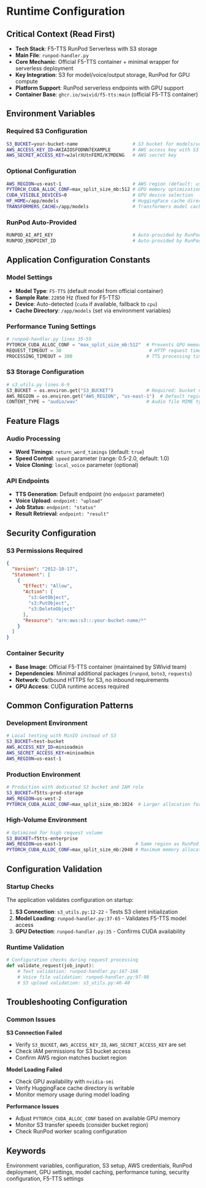 # Runtime Configuration

## Critical Context (Read First)
- **Tech Stack**: F5-TTS RunPod Serverless with S3 storage
- **Main File**: `runpod-handler.py` 
- **Core Mechanic**: Official F5-TTS container + minimal wrapper for serverless deployment
- **Key Integration**: S3 for model/voice/output storage, RunPod for GPU compute
- **Platform Support**: RunPod serverless endpoints with GPU support
- **Container Base**: `ghcr.io/swivid/f5-tts:main` (official F5-TTS container)

## Environment Variables

### Required S3 Configuration
```bash
S3_BUCKET=your-bucket-name                    # S3 bucket for models/voices/outputs
AWS_ACCESS_KEY_ID=AKIAIOSFODNN7EXAMPLE        # AWS access key with S3 permissions  
AWS_SECRET_ACCESS_KEY=wJalrXUtnFEMI/K7MDENG   # AWS secret key
```

### Optional Configuration  
```bash
AWS_REGION=us-east-1                          # AWS region (default: us-east-1)
PYTORCH_CUDA_ALLOC_CONF=max_split_size_mb:512 # GPU memory optimization
CUDA_VISIBLE_DEVICES=0                        # GPU device selection
HF_HOME=/app/models                           # HuggingFace cache directory
TRANSFORMERS_CACHE=/app/models                # Transformers model cache
```

### RunPod Auto-Provided
```bash
RUNPOD_AI_API_KEY                             # Auto-provided by RunPod
RUNPOD_ENDPOINT_ID                            # Auto-provided by RunPod  
```

## Application Configuration Constants

### Model Settings <!-- #model-config -->
- **Model Type**: `F5-TTS` (default model from official container)
- **Sample Rate**: `22050` Hz (fixed for F5-TTS)
- **Device**: Auto-detected (`cuda` if available, fallback to `cpu`)
- **Cache Directory**: `/app/models` (set via environment variables)

### Performance Tuning Settings <!-- #performance-config -->
```python
# runpod-handler.py lines 35-55
PYTORCH_CUDA_ALLOC_CONF = "max_split_size_mb:512"  # Prevents GPU memory fragmentation
REQUEST_TIMEOUT = 30                                # HTTP request timeout (seconds)
PROCESSING_TIMEOUT = 300                           # TTS processing timeout (seconds)
```

### S3 Storage Configuration <!-- #s3-config -->
```python
# s3_utils.py lines 6-9
S3_BUCKET = os.environ.get("S3_BUCKET")            # Required: bucket name
AWS_REGION = os.environ.get("AWS_REGION", "us-east-1")  # Default region
CONTENT_TYPE = "audio/wav"                         # Audio file MIME type
```

## Feature Flags

### Audio Processing <!-- #audio-flags -->
- **Word Timings**: `return_word_timings` (default: `true`)
- **Speed Control**: `speed` parameter (range: 0.5-2.0, default: 1.0)
- **Voice Cloning**: `local_voice` parameter (optional)

### API Endpoints <!-- #endpoint-flags -->
- **TTS Generation**: Default endpoint (no `endpoint` parameter)
- **Voice Upload**: `endpoint: "upload"`
- **Job Status**: `endpoint: "status"`  
- **Result Retrieval**: `endpoint: "result"`

## Security Configuration

### S3 Permissions Required <!-- #s3-permissions -->
```json
{
  "Version": "2012-10-17",
  "Statement": [
    {
      "Effect": "Allow",
      "Action": [
        "s3:GetObject",
        "s3:PutObject",
        "s3:DeleteObject"
      ],
      "Resource": "arn:aws:s3:::your-bucket-name/*"
    }
  ]
}
```

### Container Security <!-- #container-security -->
- **Base Image**: Official F5-TTS container (maintained by SWivid team)
- **Dependencies**: Minimal additional packages (`runpod`, `boto3`, `requests`)
- **Network**: Outbound HTTPS for S3, no inbound requirements
- **GPU Access**: CUDA runtime access required

## Common Configuration Patterns

### Development Environment <!-- #dev-config -->
```bash
# Local testing with MinIO instead of S3
S3_BUCKET=test-bucket
AWS_ACCESS_KEY_ID=minioadmin
AWS_SECRET_ACCESS_KEY=minioadmin
AWS_REGION=us-east-1
```

### Production Environment <!-- #prod-config -->
```bash
# Production with dedicated S3 bucket and IAM role
S3_BUCKET=f5tts-prod-storage
AWS_REGION=us-west-2
PYTORCH_CUDA_ALLOC_CONF=max_split_size_mb:1024  # Larger allocation for production
```

### High-Volume Environment <!-- #high-volume-config -->
```bash
# Optimized for high request volume
S3_BUCKET=f5tts-enterprise
AWS_REGION=us-east-1                           # Same region as RunPod for lower latency
PYTORCH_CUDA_ALLOC_CONF=max_split_size_mb:2048 # Maximum memory allocation
```

## Configuration Validation

### Startup Checks <!-- #startup-validation -->
The application validates configuration on startup:

1. **S3 Connection**: `s3_utils.py:12-22` - Tests S3 client initialization
2. **Model Loading**: `runpod-handler.py:37-65` - Validates F5-TTS model access  
3. **GPU Detection**: `runpod-handler.py:35` - Confirms CUDA availability

### Runtime Validation <!-- #runtime-validation -->
```python
# Configuration checks during request processing
def validate_request(job_input):
    # Text validation: runpod-handler.py:167-168
    # Voice file validation: runpod-handler.py:97-98  
    # S3 upload validation: s3_utils.py:46-48
```

## Troubleshooting Configuration

### Common Issues <!-- #config-troubleshooting -->

**S3 Connection Failed**
- Verify `S3_BUCKET`, `AWS_ACCESS_KEY_ID`, `AWS_SECRET_ACCESS_KEY` are set
- Check IAM permissions for S3 bucket access
- Confirm AWS region matches bucket region

**Model Loading Failed**  
- Check GPU availability with `nvidia-smi`  
- Verify HuggingFace cache directory is writable
- Monitor memory usage during model loading

**Performance Issues**
- Adjust `PYTORCH_CUDA_ALLOC_CONF` based on available GPU memory
- Monitor S3 transfer speeds (consider bucket region)
- Check RunPod worker scaling configuration

## Keywords <!-- #keywords -->
Environment variables, configuration, S3 setup, AWS credentials, RunPod deployment, GPU settings, model caching, performance tuning, security configuration, F5-TTS settings